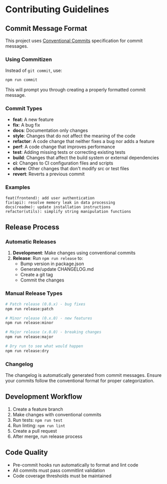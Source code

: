 # Contributing Guidelines

## Commit Message Format

This project uses [Conventional Commits](https://www.conventionalcommits.org/)
specification for commit messages.

### Using Commitizen

Instead of `git commit`, use:

```bash
npm run commit
```

This will prompt you through creating a properly formatted commit message.

### Commit Types

- **feat**: A new feature
- **fix**: A bug fix
- **docs**: Documentation only changes
- **style**: Changes that do not affect the meaning of the code
- **refactor**: A code change that neither fixes a bug nor adds a feature
- **perf**: A code change that improves performance
- **test**: Adding missing tests or correcting existing tests
- **build**: Changes that affect the build system or external dependencies
- **ci**: Changes to CI configuration files and scripts
- **chore**: Other changes that don't modify src or test files
- **revert**: Reverts a previous commit

### Examples

```
feat(frontend): add user authentication
fix(api): resolve memory leak in data processing
docs(readme): update installation instructions
refactor(utils): simplify string manipulation functions
```

## Release Process

### Automatic Releases

1. **Development**: Make changes using conventional commits
2. **Release**: Run `npm run release` to:
   - Bump version in package.json
   - Generate/update CHANGELOG.md
   - Create a git tag
   - Commit the changes

### Manual Release Types

```bash
# Patch release (0.0.x) - bug fixes
npm run release:patch

# Minor release (0.x.0) - new features
npm run release:minor

# Major release (x.0.0) - breaking changes
npm run release:major

# Dry run to see what would happen
npm run release:dry
```

### Changelog

The changelog is automatically generated from commit messages. Ensure your
commits follow the conventional format for proper categorization.

## Development Workflow

1. Create a feature branch
2. Make changes with conventional commits
3. Run tests: `npm run test`
4. Run linting: `npm run lint`
5. Create a pull request
6. After merge, run release process

## Code Quality

- Pre-commit hooks run automatically to format and lint code
- All commits must pass commitlint validation
- Code coverage thresholds must be maintained

